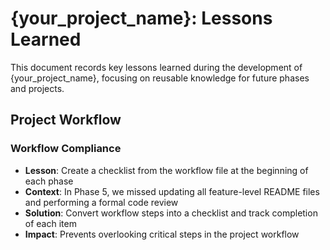 # {your_project_name}: Lessons Learned

This document records key lessons learned during the development of {your_project_name}, focusing on reusable knowledge for future phases and projects.

## Project Workflow

### Workflow Compliance
- **Lesson**: Create a checklist from the workflow file at the beginning of each phase
- **Context**: In Phase 5, we missed updating all feature-level README files and performing a formal code review
- **Solution**: Convert workflow steps into a checklist and track completion of each item
- **Impact**: Prevents overlooking critical steps in the project workflow
